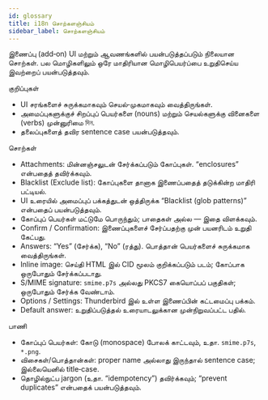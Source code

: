 ```yaml
---
id: glossary
title: i18n சொற்களஞ்சியம்
sidebar_label: சொற்களஞ்சியம்
---
```


இணைப்பு (add‑on) UI மற்றும் ஆவணங்களில் பயன்படுத்தப்படும் நிலையான சொற்கள். பல மொழிகளிலும் ஒரே மாதிரியான மொழிபெயர்ப்பை உறுதிசெய்ய இவற்றைப் பயன்படுத்தவும்.

குறிப்புகள்

- UI சரங்களைச் சுருக்கமாகவும் செயல்‑முகமாகவும் வைத்திருங்கள்.
- அமைப்புகளுக்குச் சிறப்புப் பெயர்களை (nouns) மற்றும் செயல்களுக்கு வினைகளை (verbs) முன்னுரிமை দিন.
- தலைப்புகளைத் தவிர sentence case பயன்படுத்தவும்.

சொற்கள்

- Attachments: மின்னஞ்சலுடன் சேர்க்கப்படும் கோப்புகள். “enclosures” என்பதைத் தவிர்க்கவும்.
- Blacklist (Exclude list): கோப்புகளை தானாக இணைப்பதைத் தடுக்கின்ற மாதிரி பட்டியல்.
- UI உரையில் அமைப்புப் பக்கத்துடன் ஒத்திருக்க “Blacklist (glob patterns)” என்பதைப் பயன்படுத்தவும்.
- கோப்புப் பெயர்கள் மட்டுமே பொருந்தும்; பாதைகள் அல்ல — இதை விளக்கவும்.
- Confirm / Confirmation: இணைப்புகளைச் சேர்ப்பதற்கு முன் பயனரிடம் உறுதி கேட்பது.
- Answers: “Yes” (சேர்க்க), “No” (ரத்து). பொத்தான் பெயர்களைச் சுருக்கமாக வைத்திருங்கள்.
- Inline image: செய்தி HTML இல் CID மூலம் குறிக்கப்படும் படம்; கோப்பாக ஒருபோதும் சேர்க்கப்படாது.
- S/MIME signature: `smime.p7s` அல்லது PKCS7 கையொப்பப் பகுதிகள்; ஒருபோதும் சேர்க்க வேண்டாம்.
- Options / Settings: Thunderbird இல் உள்ள இணைப்பின் கட்டமைப்பு பக்கம்.
- Default answer: உறுதிப்படுத்தல் உரையாடலுக்கான முன்நிறுவப்பட்ட பதில்.

பாணி

- கோப்புப் பெயர்கள்: கோடு (monospace) போலக் காட்டவும், உதா. `smime.p7s`, `*.png`.
- விசைகள்/பொத்தான்கள்: proper name அல்லாது இருந்தால் sentence case; இல்லையெனில் title‑case.
- தொழில்நுட்ப jargon (உதா. “idempotency”) தவிர்க்கவும்; “prevent duplicates” என்பதைக் பயன்படுத்தவும்.
